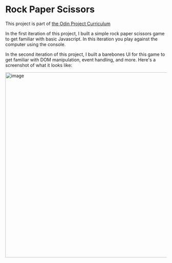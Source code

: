 # Rock Paper Scissors
This project is part of [the Odin Project Curriculum](https://www.theodinproject.com/lessons/foundations-rock-paper-scissors)

In the first iteration of this project, I built a simple rock paper scissors game to get familiar with basic Javascript. In this iteration you play against the computer using the console. 

In the second iteration of this project, I built a barebones UI for this game to get familiar with DOM manipulation, event handling, and more. Here's a screenshot of what it looks like: 

<img width="579" alt="image" src="https://user-images.githubusercontent.com/40482801/231354605-ae46c4ad-e635-4d84-b2a8-da3fdf5fab90.png">
